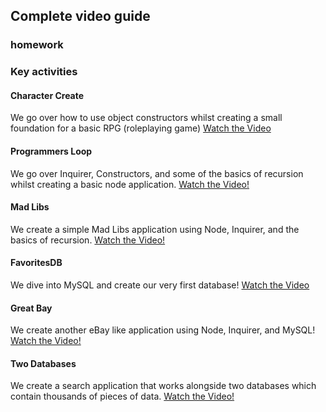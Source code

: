 ## Complete video guide

### homework


### Key activities

#### Character Create

We go over how to use object constructors whilst creating a small foundation for a basic RPG (roleplaying game)
[Watch the Video](https://www.youtube.com/watch?v=6_Qi4yg8jQg)

#### Programmers Loop

We go over Inquirer, Constructors, and some of the basics of recursion whilst creating a basic node application.
[Watch the Video!](https://www.youtube.com/watch?v=Ph519qG6b9Q)

#### Mad Libs

We create a simple Mad Libs application using Node, Inquirer, and the basics of recursion.
[Watch the Video!](https://www.youtube.com/watch?v=UNQTZmYk9p0)

#### FavoritesDB

We dive into MySQL and create our very first database!
[Watch the Video](https://www.youtube.com/watch?v=5tcyKHHbS7U)

#### Great Bay

We create another eBay like application using Node, Inquirer, and MySQL!
[Watch the Video!](https://www.youtube.com/watch?v=oWMAhTUHMFw)

#### Two Databases

We create a search application that works alongside two databases which contain thousands of pieces of data.
[Watch the Video!](https://www.youtube.com/watch?v=CJDp8W9xIVU)
